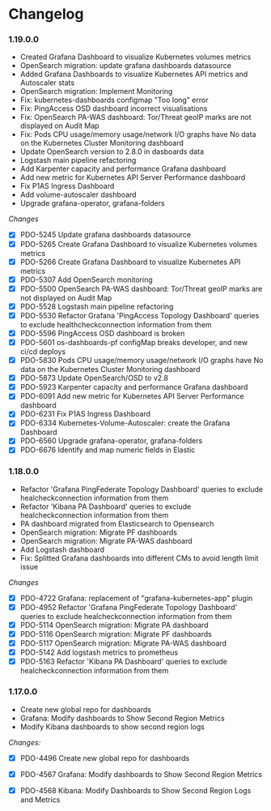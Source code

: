 # Changelog

### 1.19.0.0

- Created Grafana Dashboard to visualize Kubernetes volumes metrics
- OpenSearch migration: update grafana dashboards datasource
- Added Grafana Dashboards to visualize Kubernetes API metrics and Autoscaler stats
- OpenSearch migration: Implement Monitoring
- Fix: kubernetes-dashboards configmap "Too long" error
- Fix: PingAccess OSD dashboard incorrect visualisations
- Fix: OpenSearch PA-WAS dashboard: Tor/Threat geoIP marks are not displayed on Audit Map
- Fix: Pods CPU usage/memory usage/network I/O graphs have No data on the Kubernetes Cluster Monitoring dashboard
- Update OpenSearch version to 2.8.0 in dasboards data
- Logstash main pipeline refactoring
- Add Karpenter capacity and performance Grafana dashboard
- Add new metric for Kubernetes API Server Performance dashboard
- Fix P1AS Ingress Dashboard
- Add volume-autoscaler dashboard
- Upgrade grafana-operator, grafana-folders

_Changes_

- [X] PDO-5245 Update grafana dashboards datasource
- [X] PDO-5265 Create Grafana Dashboard to visualize Kubernetes volumes metrics
- [X] PDO-5266 Create Grafana Dashboard to visualize Kubernetes API metrics
- [X] PDO-5307 Add OpenSearch monitoring
- [X] PDO-5500 OpenSearch PA-WAS dashboard: Tor/Threat geoIP marks are not displayed on Audit Map
- [X] PDO-5528 Logstash main pipeline refactoring
- [X] PDO-5530 Refactor Grafana 'PingAccess Topology Dashboard' queries to exclude healthcheckconnection information from them
- [X] PDO-5596 PingAccess OSD dashboard is broken
- [X] PDO-5601 os-dashboards-pf configMap breaks developer, and new ci/cd deploys
- [X] PDO-5830 Pods CPU usage/memory usage/network I/O graphs have No data on the Kubernetes Cluster Monitoring dashboard
- [X] PDO-5873 Update OpenSearch/OSD to v2.8
- [X] PDO-5923 Karpenter capacity and performance Grafana dashboard
- [X] PDO-6091 Add new metric for Kubernetes API Server Performance dashboard
- [X] PDO-6231 Fix P1AS Ingress Dashboard
- [X] PDO-6334 Kubernetes-Volume-Autoscaler: create the Grafana Dashboard
- [X] PDO-6560 Upgrade grafana-operator, grafana-folders
- [X] PDO-6676 Identify and map numeric fields in Elastic

### 1.18.0.0
- Refactor 'Grafana PingFederate Topology Dashboard' queries to exclude healcheckconnection information from them
- Refactor 'Kibana PA Dashboard' queries to exclude healcheckconnection information from them
- PA dashboard migrated from Elasticsearch to Opensearch
- OpenSearch migration: Migrate PF dashboards
- OpenSearch migration: Migrate PA-WAS dashboard
- Add Logstash dashboard
- Fix: Splitted Grafana dashboards into different CMs to avoid length limit issue

_Changes_

- [X] PDO-4722 Grafana: replacement of "grafana-kubernetes-app" plugin
- [X] PDO-4952 Refactor 'Grafana PingFederate Topology Dashboard' queries to exclude healcheckconnection information from them
- [X] PDO-5114 OpenSearch migration: Migrate PA dashboard
- [X] PDO-5116 OpenSearch migration: Migrate PF dashboards
- [X] PDO-5117 OpenSearch migration: Migrate PA-WAS dashboard
- [X] PDO-5142 Add logstash metrics to prometheus
- [X] PDO-5163 Refactor 'Kibana PA Dashboard' queries to exclude healcheckconnection information from them

### 1.17.0.0

- Create new global repo for dashboards
- Grafana: Modify dashboards to Show Second Region Metrics
- Modify Kibana dashboards to show second region logs

_Changes:_

- [X] PDO-4496 Create new global repo for dashboards
- [X] PDO-4567 Grafana: Modify dashboards to Show Second Region Metrics
- [X] PDO-4568 Kibana: Modify Dashboards to Show Second Region Logs and Metrics

